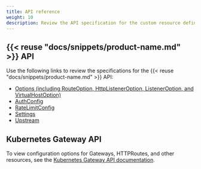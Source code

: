 ```yaml
---
title: API reference
weight: 10
description: Review the API specification for the custom resource definitions that you use in {{< reuse "docs/snippets/product-name.md" >}} .
---
```


## {{< reuse "docs/snippets/product-name.md" >}} API

Use the following links to review the specifications for the {{< reuse "docs/snippets/product-name.md" >}} API: 

* [Options (including RouteOption, HttpListenerOption, ListenerOption, and VirtualHostOption)](https://docs.solo.io/gloo-edge/main/reference/api/github.com/solo-io/gloo/projects/gloo/api/v1/options.proto.sk/)
* [AuthConfig](https://docs.solo.io/gloo-edge/main/reference/api/github.com/solo-io/gloo/projects/gloo/api/v1/enterprise/options/extauth/v1/extauth.proto.sk/#authconfig)
* [RateLimitConfig](https://docs.solo.io/gloo-edge/main/reference/api/github.com/solo-io/solo-apis/api/rate-limiter/v1alpha1/ratelimit.proto.sk/)
* [Settings](https://docs.solo.io/gloo-edge/main/reference/api/github.com/solo-io/gloo/projects/gloo/api/v1/settings.proto.sk/)
* [Upstream](https://docs.solo.io/gloo-edge/main/reference/api/github.com/solo-io/gloo/projects/gloo/api/v1/upstream.proto.sk/)

## Kubernetes Gateway API

To view configuration options for Gateways, HTTPRoutes, and other resources, see the [Kubernetes Gateway API documentation](https://gateway-api.sigs.k8s.io/concepts/api-overview/).
